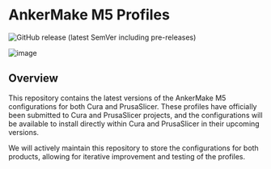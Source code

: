 # AnkerMake M5 Profiles

![GitHub release (latest SemVer including pre-releases)](https://img.shields.io/github/v/release/just-trey/AnkerMake-M5-Profile?sort=semver&style=for-the-badge)

![image](https://user-images.githubusercontent.com/10281380/204983009-1b896ab9-774d-414d-adbe-b3f8aad5ccf2.png)

## Overview

This repository contains the latest versions of the AnkerMake M5 configurations for both Cura and PrusaSlicer. These profiles have officially been submitted to Cura and PrusaSlicer projects, and the configurations will be available to install directly within Cura and PrusaSlicer in their upcoming versions.

We will actively maintain this repository to store the configurations for both products, allowing for iterative improvement and testing of the profiles.
